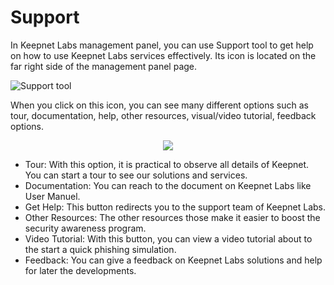 # Support

In Keepnet Labs management panel, you can use Support tool to get help on how to use Keepnet Labs services effectively. Its icon is located on the far right side of the management panel page.

![Support tool](https://www.keepnetlabs.com/wp-content/uploads/Ekran-G%C3%B6r%C3%BCnt%C3%BCs%C3%BC-2018-07-09-12-56-48-1-1024x130.png)

When you click on this icon, you can see many different options such as tour, documentation, help, other resources, visual/video tutorial, feedback options.

<p align="center">
  <img src="https://www.keepnetlabs.com/wp-content/uploads/Ekran-G%C3%B6r%C3%BCnt%C3%BCs%C3%BC-2018-07-09-13-21-32.png">
</p>


* Tour: With this option, it is practical to observe all details of Keepnet. You can start a tour to see our solutions and services.  
* Documentation: You can reach to the document on Keepnet Labs like User Manuel.
* Get Help: This button redirects you to the support team of Keepnet Labs.
* Other Resources: The other resources those make it easier to boost the security awareness program.
* Video Tutorial: With this button, you can view a video tutorial about to the start a quick phishing simulation. 
* Feedback: You can give a feedback on Keepnet Labs solutions and help for later the developments.
